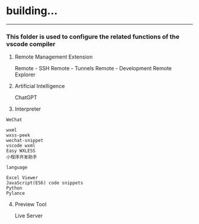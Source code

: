# building...

-------------


### This folder is used to configure the related functions of the vscode compiler


1. Remote Management Extension

    Remote - SSH
    Remote - Tunnels
    Remote - Development
    Remote Explorer
2. Artificial Intelligence

    ChatGPT
3. Interpreter

`WeChat`

    wxml
    wxss-peek
    wechat-snippet
    vscode wxml
    Easy WXLESS
    小程序开发助手
`language`

    Excel Viewer
    JavaScript(ES6) code snippets
    Python
    Pylance
4. Preview Tool

    Live Server
